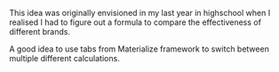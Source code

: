 This idea was originally envisioned in my last year in highschool when I realised I had to figure out a formula to compare the effectiveness of different brands.

A good idea to use tabs from Materialize framework to switch between multiple different calculations.